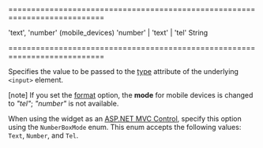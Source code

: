 ===========================================================================
<!--default-->'text', 'number' (mobile_devices)<!--/default-->
<!--acceptValues-->'number' | 'text' | 'tel'<!--/acceptValues-->
<!--type-->String<!--/type-->
===========================================================================

<!--shortDescription-->
Specifies the value to be passed to the [type](http://www.w3schools.com/tags/att_input_type.asp) attribute of the underlying `<input>` element.
<!--/shortDescription-->

<!--fullDescription-->
[note] If you set the [format](/Documentation/ApiReference/UI_Widgets/dxNumberBox/Configuration/#format) option, the **mode** for mobile devices is changed to *"tel"*; *"number"* is not available.

When using the widget as an [ASP.NET MVC Control](/Documentation/Guide/ASP.NET_MVC_Controls/Fundamentals/), specify this option using the `NumberBoxMode` enum. This enum accepts the following values: `Text`, `Number`, and `Tel`.
<!--/fullDescription-->